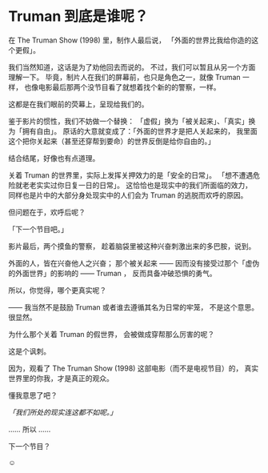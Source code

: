 
# Truman 到底是谁呢？

在 The Truman Show (1998) 里，制作人最后说，
「外面的世界比我给你造的这个更假」。

我们当然知道，这话是为了劝他回去而说的。
不过，我们可以暂且从另一个方面理解一下。
毕竟，制片人在我们的屏幕前，也只是角色之一，就像 Truman 一样，
也像电影最后那两个没节目看了就想着找个新的的警察，一样。

这都是在我们眼前的荧幕上，呈现给我们的。

鉴于影片的惯性，我们不妨做一个替换：
「虚假」换为「被关起来」、「真实」换为「拥有自由」。
原话的大意就变成了：「外面的世界才是把人关起来的，
我里面这个把你关起来（甚至还穿帮到要命）的世界反倒是给你自由的。」

结合结尾，好像也有点道理。

关着 Truman 的世界里，实际上发挥关押效力的是「安全的日常」。
「想不遭遇危险就老老实实过你日复一日的日常」。
这恰恰也是现实中的我们所面临的效力，
同样也是片中的大部分身处现实中的人们会为 Truman 的逃脱而欢呼的原因。

但问题在于，欢呼后呢？

「下一个节目吧。」

影片最后，两个摸鱼的警察，
趁着脑袋里被这种兴奋刺激出来的多巴胺，说到。

外面的人，皆在兴奋他人之兴奋；
那个被关起来 —— 因而没有接受过那个「虚伪的外面世界」的影响的 —— Truman ，
反而具备冲破恐惧的勇气。

所以，你觉得，哪个更真实呢？

—— 我当然不是鼓励 Truman 或者谁去遵循其名为日常的牢笼，
不是这个意思。很显然。

为什么那个关着 Truman 的假世界，
会被做成穿帮那么厉害的呢？

这是个讽刺。

因为，观看了 The Truman Show (1998) 这部电影（而不是电视节目）的，
真实世界里的你我，才是真正的观众。

懂我意思了吧？

*「我们所处的现实连这都不如呢。」*

…… 所以 ……

下一个节目？

☺️

